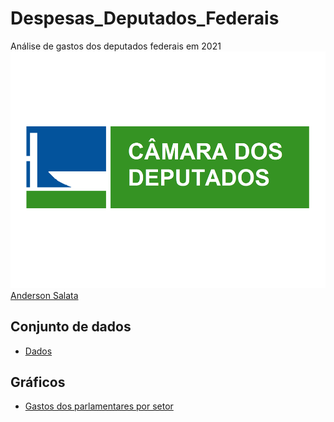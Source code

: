 # Despesas_Deputados_Federais
Análise de gastos dos deputados federais em 2021
![CÂMARA DOS DEPUTADOS](camara-dos-deputados.png)
[Anderson Salata](https://github.com/andersonsalata)
##  Conjunto de dados
* [Dados](https://dadosabertos.camara.leg.br/swagger/api.html#staticfile)
## Gráficos
* [Gastos dos parlamentares por setor](gastos_por_setor.png)




